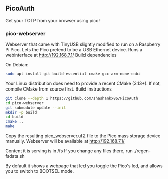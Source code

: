 ## PicoAuth
Get your TOTP from your browser using pico! 

### pico-webserver

Webserver that came with TinyUSB slightly modified to run on a Raspberry Pi Pico. Lets the Pico pretend to be a USB Ethernet device. Runs a webinterface at http://192.168.7.1/
Build dependencies

On Debian:
```bash
sudo apt install git build-essential cmake gcc-arm-none-eabi
```

Your Linux distribution does need to provide a recent CMake (3.13+). If not, compile CMake from source first.
Build instructions

```bash
git clone --depth 1 https://github.com/shashankx86/PicoAuth
cd pico-webserver
git submodule update --init
mkdir -p build
cd build
cmake ..
make
```

Copy the resulting pico_webserver.uf2 file to the Pico mass storage device manually. Webserver will be available at http://192.168.7.1/

Content it is serving is in /fs If you change any files there, run ./regen-fsdata.sh

By default it shows a webpage that led you toggle the Pico's led, and allows you to switch to BOOTSEL mode.
